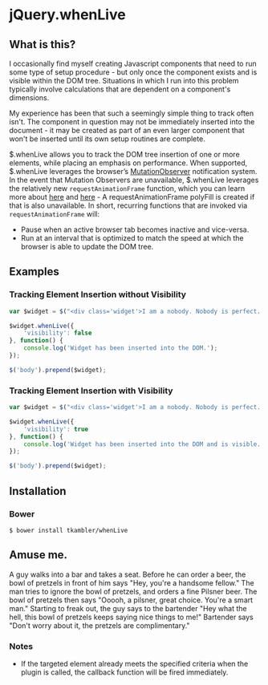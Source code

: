 jQuery.whenLive
========

## What is this?

I occasionally find myself creating Javascript components that need to run some type of setup procedure - but only once the component exists and is visible within the DOM tree. Situations in which I run into this problem typically involve calculations that are dependent on a component's dimensions.

My experience has been that such a seemingly simple thing to track often isn't. The component in question may not be immediately inserted into the document - it may be created as part of an even larger component that won't be inserted until its own setup routines are complete.

$.whenLive allows you to track the DOM tree insertion of one or more elements, while placing an emphasis on performance. When supported, $.whenLive leverages the browser’s [MutationObserver](https://developer.mozilla.org/en-US/docs/Web/API/MutationObserver) notification system. In the event that Mutation Observers are unavailable, $.whenLive leverages the relatively new `requestAnimationFrame` function, which you can learn more about [here](http://www.paulirish.com/2011/requestanimationframe-for-smart-animating/) and [here](http://css-tricks.com/using-requestanimationframe/) - A requestAnimationFrame polyFill is created if that is also unavailable. In short, recurring functions that are invoked via `requestAnimationFrame` will:

* Pause when an active browser tab becomes inactive and vice-versa.
* Run at an interval that is optimized to match the speed at which the browser is able to update the DOM tree.

## Examples

### Tracking Element Insertion without Visibility

```javascript
var $widget = $("<div class='widget'>I am a nobody. Nobody is perfect. Therefore, I am perfect.</div>");

$widget.whenLive({
	'visibility': false
}, function() {
	console.log('Widget has been inserted into the DOM.');
});

$('body').prepend($widget);
```

### Tracking Element Insertion with Visibility

```javascript
var $widget = $("<div class='widget'>I am a nobody. Nobody is perfect. Therefore, I am perfect.</div>");

$widget.whenLive({
	'visibility': true
}, function() {
	console.log('Widget has been inserted into the DOM and is visible.');
});

$('body').prepend($widget);
```

## Installation

### Bower

	$ bower install tkambler/whenLive

## Amuse me.

A guy walks into a bar and takes a seat. Before he can order a beer, the bowl of pretzels in front of him says "Hey, you're a handsome fellow." The man tries to ignore the bowl of pretzels, and orders a fine Pilsner beer. The bowl of pretzels then says "Ooooh, a pilsner, great choice. You're a smart man." Starting to freak out, the guy says to the bartender "Hey what the hell, this bowl of pretzels keeps saying nice things to me!" Bartender says "Don't worry about it, the pretzels are complimentary."

### Notes

* If the targeted element already meets the specified criteria when the plugin is called, the callback function will be fired immediately.

